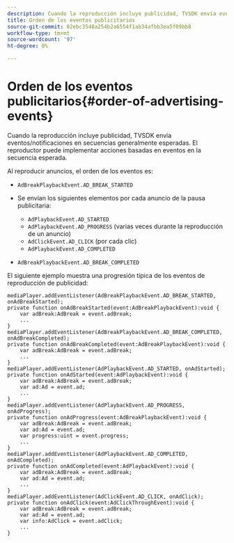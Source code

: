 ```yaml
---
description: Cuando la reproducción incluye publicidad, TVSDK envía eventos/notificaciones en secuencias generalmente esperadas. El reproductor puede implementar acciones basadas en eventos en la secuencia esperada.
title: Orden de los eventos publicitarios
source-git-commit: 02ebc3548a254b2a6554f1ab34afbb3ea5f09bb8
workflow-type: tm+mt
source-wordcount: '97'
ht-degree: 0%

---
```


# Orden de los eventos publicitarios{#order-of-advertising-events}

Cuando la reproducción incluye publicidad, TVSDK envía eventos/notificaciones en secuencias generalmente esperadas. El reproductor puede implementar acciones basadas en eventos en la secuencia esperada.

<!--<a id="section_69E3CCBC57BB48399799876E83908348"></a>-->

Al reproducir anuncios, el orden de los eventos es:

* `AdBreakPlaybackEvent.AD_BREAK_STARTED`
* Se envían los siguientes elementos por cada anuncio de la pausa publicitaria:

   * `AdPlaybackEvent.AD_STARTED`
   * `AdPlaybackEvent.AD_PROGRESS` (varias veces durante la reproducción de un anuncio)
   * `AdClickEvent.AD_CLICK` (por cada clic)
   * `AdPlaybackEvent.AD_COMPLETED`

* `AdBreakPlaybackEvent.AD_BREAK_COMPLETED`

El siguiente ejemplo muestra una progresión típica de los eventos de reproducción de publicidad:

```
mediaPlayer.addEventListener(AdBreakPlaybackEvent.AD_BREAK_STARTED, onAdBreakStarted); 
private function onAdBreakStarted(event:AdBreakPlaybackEvent):void { 
    var adBreak:AdBreak = event.adBreak; 
    ... 
} 
mediaPlayer.addEventListener(AdBreakPlaybackEvent.AD_BREAK_COMPLETED, onAdBreakCompleted); 
private function onAdBreakCompleted(event:AdBreakPlaybackEvent):void { 
    var adBreak:AdBreak = event.adBreak; 
    ... 
} 
mediaPlayer.addEventListener(AdPlaybackEvent.AD_STARTED, onAdStarted); 
private function onAdStarted(event:AdPlaybackEvent):void { 
    var adBreak:AdBreak = event.adBreak; 
    var ad:Ad = event.ad; 
    ... 
} 
mediaPlayer.addEventListener(AdPlaybackEvent.AD_PROGRESS, onAdProgress); 
private function onAdProgress(event:AdBreakPlaybackEvent):void { 
    var adBreak:AdBreak = event.adBreak; 
    var ad:Ad = event.ad;  
    var progress:uint = event.progress; 
    ... 
} 
mediaPlayer.addEventListener(AdPlaybackEvent.AD_COMPLETED, onAdCompleted); 
private function onAdCompleted(event:AdPlaybackEvent):void { 
    var adBreak:AdBreak = event.adBreak; 
    var ad:Ad = event.ad; 
    ... 
} 
mediaPlayer.addEventListener(AdClickEvent.AD_CLICK, onAdClick); 
private function onAdClick(event:AdClickThroughEvent):void { 
    var adBreak:AdBreak = event.adBreak; 
    var ad:Ad = event.ad; 
    var info:AdClick = event.adClick; 
    ... 
} 
```
